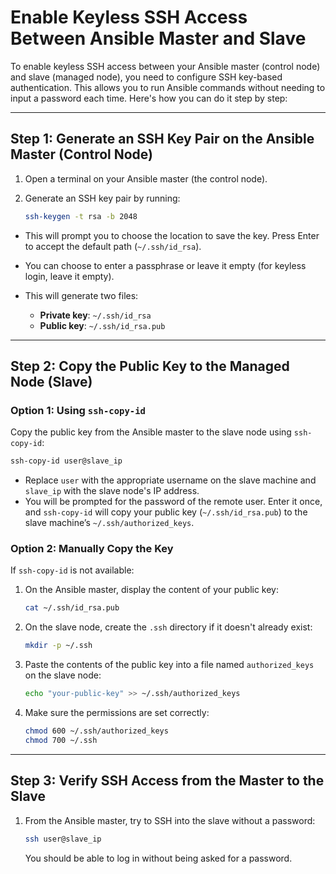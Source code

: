 # Enable Keyless SSH Access Between Ansible Master and Slave

To enable keyless SSH access between your Ansible master (control node) and slave (managed node), you need to configure SSH key-based authentication. This allows you to run Ansible commands without needing to input a password each time. Here's how you can do it step by step:

---

## Step 1: Generate an SSH Key Pair on the Ansible Master (Control Node)

1. Open a terminal on your Ansible master (the control node).
2. Generate an SSH key pair by running:

   ```bash
   ssh-keygen -t rsa -b 2048
   ````

* This will prompt you to choose the location to save the key. Press Enter to accept the default path (`~/.ssh/id_rsa`).
* You can choose to enter a passphrase or leave it empty (for keyless login, leave it empty).
* This will generate two files:

  * **Private key**: `~/.ssh/id_rsa`
  * **Public key**: `~/.ssh/id_rsa.pub`

---

## Step 2: Copy the Public Key to the Managed Node (Slave)

### Option 1: Using `ssh-copy-id`

Copy the public key from the Ansible master to the slave node using `ssh-copy-id`:

```bash
ssh-copy-id user@slave_ip
```

* Replace `user` with the appropriate username on the slave machine and `slave_ip` with the slave node's IP address.
* You will be prompted for the password of the remote user. Enter it once, and `ssh-copy-id` will copy your public key (`~/.ssh/id_rsa.pub`) to the slave machine’s `~/.ssh/authorized_keys`.

### Option 2: Manually Copy the Key

If `ssh-copy-id` is not available:

1. On the Ansible master, display the content of your public key:

   ```bash
   cat ~/.ssh/id_rsa.pub
   ```

2. On the slave node, create the `.ssh` directory if it doesn't already exist:

   ```bash
   mkdir -p ~/.ssh
   ```

3. Paste the contents of the public key into a file named `authorized_keys` on the slave node:

   ```bash
   echo "your-public-key" >> ~/.ssh/authorized_keys
   ```

4. Make sure the permissions are set correctly:

   ```bash
   chmod 600 ~/.ssh/authorized_keys
   chmod 700 ~/.ssh
   ```

---

## Step 3: Verify SSH Access from the Master to the Slave

1. From the Ansible master, try to SSH into the slave without a password:

   ```bash
   ssh user@slave_ip
   ```

   You should be able to log in without being asked for a password.



